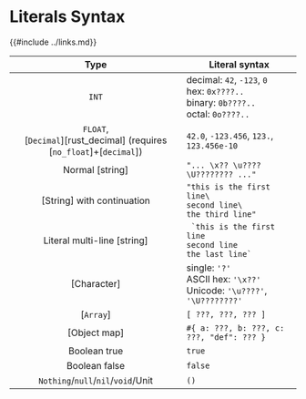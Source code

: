 Literals Syntax
===============

{{#include ../links.md}}

|                                    Type                                    | Literal syntax                                                                              |
| :------------------------------------------------------------------------: | ------------------------------------------------------------------------------------------- |
|                                   `INT`                                    | decimal: `42`, `-123`, `0`<br/>hex: `0x????..`<br/>binary: `0b????..`<br/>octal: `0o????..` |
| `FLOAT`,<br/>[`Decimal`][rust_decimal] (requires [`no_float`]+[`decimal`]) | `42.0`, `-123.456`, `123.`, `123.456e-10`                                                   |
|                              Normal [string]                               | `"... \x?? \u???? \U???????? ..."`                                                          |
|                         [String] with continuation                         | `"this is the first line\`<br/>`second line\`<br/>`the third line"`                         |
|                        Literal multi-line [string]                         | `` `this is the first line``<br/>``second line``</br>``the last line` ``                    |
|                                [Character]                                 | single: `'?'`<br/>ASCII hex: `'\x??'`<br/>Unicode: `'\u????'`, `'\U????????'`               |
|                                 [`Array`]                                  | `[ ???, ???, ??? ]`                                                                         |
|                                [Object map]                                | `#{ a: ???, b: ???, c: ???, "def": ??? }`                                                   |
|                                Boolean true                                | `true`                                                                                      |
|                               Boolean false                                | `false`                                                                                     |
|                     `Nothing`/`null`/`nil`/`void`/Unit                     | `()`                                                                                        |
